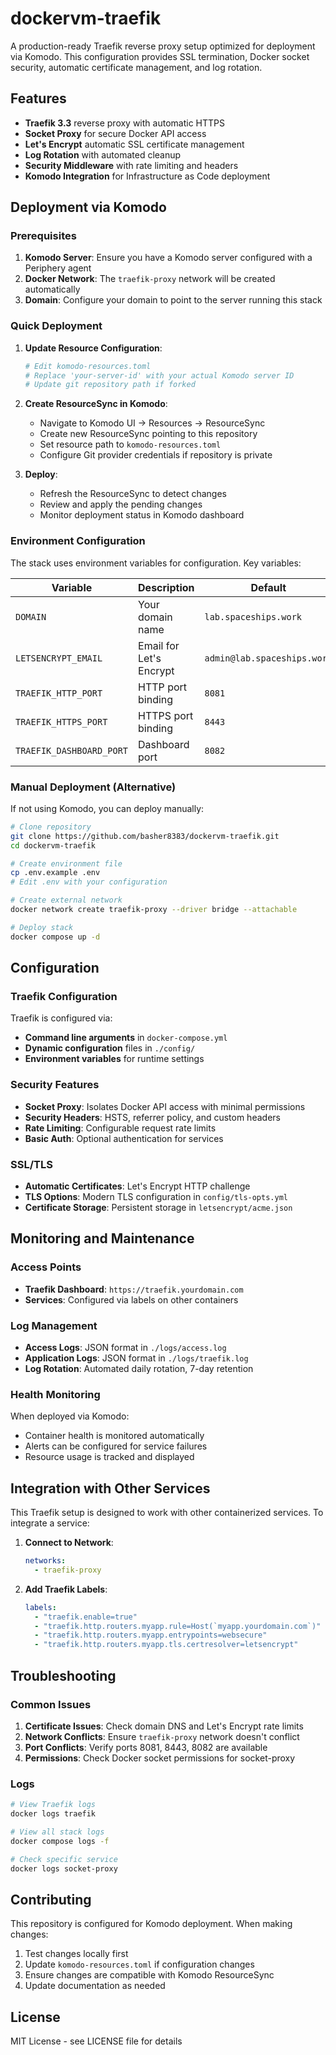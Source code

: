 # dockervm-traefik

A production-ready Traefik reverse proxy setup optimized for deployment via Komodo. This configuration provides SSL termination, Docker socket security, automatic certificate management, and log rotation.

## Features

- **Traefik 3.3** reverse proxy with automatic HTTPS
- **Socket Proxy** for secure Docker API access
- **Let's Encrypt** automatic SSL certificate management
- **Log Rotation** with automated cleanup
- **Security Middleware** with rate limiting and headers
- **Komodo Integration** for Infrastructure as Code deployment

## Deployment via Komodo

### Prerequisites

1. **Komodo Server**: Ensure you have a Komodo server configured with a Periphery agent
2. **Docker Network**: The `traefik-proxy` network will be created automatically
3. **Domain**: Configure your domain to point to the server running this stack

### Quick Deployment

1. **Update Resource Configuration**:
   ```bash
   # Edit komodo-resources.toml
   # Replace 'your-server-id' with your actual Komodo server ID
   # Update git repository path if forked
   ```

2. **Create ResourceSync in Komodo**:
   - Navigate to Komodo UI → Resources → ResourceSync
   - Create new ResourceSync pointing to this repository
   - Set resource path to `komodo-resources.toml`
   - Configure Git provider credentials if repository is private

3. **Deploy**:
   - Refresh the ResourceSync to detect changes
   - Review and apply the pending changes
   - Monitor deployment status in Komodo dashboard

### Environment Configuration

The stack uses environment variables for configuration. Key variables:

| Variable | Description | Default |
|----------|-------------|----------|
| `DOMAIN` | Your domain name | `lab.spaceships.work` |
| `LETSENCRYPT_EMAIL` | Email for Let's Encrypt | `admin@lab.spaceships.work` |
| `TRAEFIK_HTTP_PORT` | HTTP port binding | `8081` |
| `TRAEFIK_HTTPS_PORT` | HTTPS port binding | `8443` |
| `TRAEFIK_DASHBOARD_PORT` | Dashboard port | `8082` |

### Manual Deployment (Alternative)

If not using Komodo, you can deploy manually:

```bash
# Clone repository
git clone https://github.com/basher8383/dockervm-traefik.git
cd dockervm-traefik

# Create environment file
cp .env.example .env
# Edit .env with your configuration

# Create external network
docker network create traefik-proxy --driver bridge --attachable

# Deploy stack
docker compose up -d
```

## Configuration

### Traefik Configuration

Traefik is configured via:
- **Command line arguments** in `docker-compose.yml`
- **Dynamic configuration** files in `./config/`
- **Environment variables** for runtime settings

### Security Features

- **Socket Proxy**: Isolates Docker API access with minimal permissions
- **Security Headers**: HSTS, referrer policy, and custom headers
- **Rate Limiting**: Configurable request rate limits
- **Basic Auth**: Optional authentication for services

### SSL/TLS

- **Automatic Certificates**: Let's Encrypt HTTP challenge
- **TLS Options**: Modern TLS configuration in `config/tls-opts.yml`
- **Certificate Storage**: Persistent storage in `letsencrypt/acme.json`

## Monitoring and Maintenance

### Access Points

- **Traefik Dashboard**: `https://traefik.yourdomain.com`
- **Services**: Configured via labels on other containers

### Log Management

- **Access Logs**: JSON format in `./logs/access.log`
- **Application Logs**: JSON format in `./logs/traefik.log`
- **Log Rotation**: Automated daily rotation, 7-day retention

### Health Monitoring

When deployed via Komodo:
- Container health is monitored automatically
- Alerts can be configured for service failures
- Resource usage is tracked and displayed

## Integration with Other Services

This Traefik setup is designed to work with other containerized services. To integrate a service:

1. **Connect to Network**:
   ```yaml
   networks:
     - traefik-proxy
   ```

2. **Add Traefik Labels**:
   ```yaml
   labels:
     - "traefik.enable=true"
     - "traefik.http.routers.myapp.rule=Host(`myapp.yourdomain.com`)"
     - "traefik.http.routers.myapp.entrypoints=websecure"
     - "traefik.http.routers.myapp.tls.certresolver=letsencrypt"
   ```

## Troubleshooting

### Common Issues

1. **Certificate Issues**: Check domain DNS and Let's Encrypt rate limits
2. **Network Conflicts**: Ensure `traefik-proxy` network doesn't conflict
3. **Port Conflicts**: Verify ports 8081, 8443, 8082 are available
4. **Permissions**: Check Docker socket permissions for socket-proxy

### Logs

```bash
# View Traefik logs
docker logs traefik

# View all stack logs
docker compose logs -f

# Check specific service
docker logs socket-proxy
```

## Contributing

This repository is configured for Komodo deployment. When making changes:

1. Test changes locally first
2. Update `komodo-resources.toml` if configuration changes
3. Ensure changes are compatible with Komodo ResourceSync
4. Update documentation as needed

## License

MIT License - see LICENSE file for details

